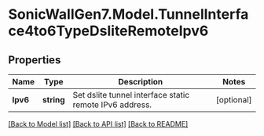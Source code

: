 # SonicWallGen7.Model.TunnelInterface4to6TypeDsliteRemoteIpv6

## Properties

Name | Type | Description | Notes
------------ | ------------- | ------------- | -------------
**Ipv6** | **string** | Set dslite tunnel interface static remote IPv6 address. | [optional] 

[[Back to Model list]](../README.md#documentation-for-models) [[Back to API list]](../README.md#documentation-for-api-endpoints) [[Back to README]](../README.md)


